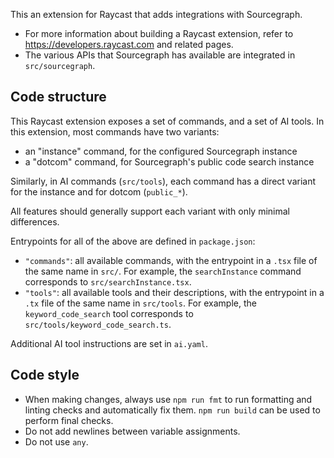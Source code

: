 This an extension for Raycast that adds integrations with Sourcegraph.

- For more information about building a Raycast extension, refer to https://developers.raycast.com and related pages.
- The various APIs that Sourcegraph has available are integrated in `src/sourcegraph`.

## Code structure

This Raycast extension exposes a set of commands, and a set of AI tools.
In this extension, most commands have two variants:

- an "instance" command, for the configured Sourcegraph instance
- a "dotcom" command, for Sourcegraph's public code search instance

Similarly, in AI commands (`src/tools`), each command has a direct variant for the instance and for dotcom (`public_*`).

All features should generally support each variant with only minimal differences.

Entrypoints for all of the above are defined in `package.json`:

- `"commands"`: all available commands, with the entrypoint in a `.tsx` file of the same name in `src/`. For example, the `searchInstance` command corresponds to `src/searchInstance.tsx`.
- `"tools"`: all available tools and their descriptions, with the entrypoint in a `.tx` file of the same name in `src/tools`. For example, the `keyword_code_search` tool corresponds to `src/tools/keyword_code_search.ts`.

Additional AI tool instructions are set in `ai.yaml`.

## Code style

- When making changes, always use `npm run fmt` to run formatting and linting checks and automatically fix them. `npm run build` can be used to perform final checks.
- Do not add newlines between variable assignments.
- Do not use `any`.
